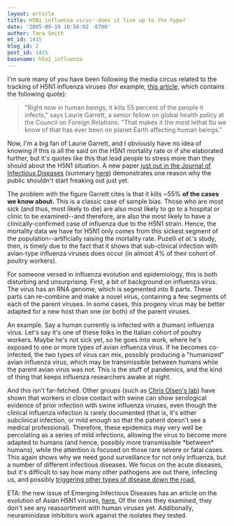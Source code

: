 ```yaml
---
layout: article
title: H5N1 influenza virus--does it live up to the hype?
date: '2005-09-19 10:58:02 -0700'
author: Tara Smith
mt_id: 1415
blog_id: 2
post_id: 1415
basename: h5n1_influenza
---
```

<img src="http://www.spacedaily.com/images/birds-flu-virus-bg.jpg" alt="" style="float:left;" /> I'm sure many of you have been following the media circus related to the tracking of H5N1 influenza viruses (for example, [this article,](http://abcnews.go.com/Primetime/Investigation/story?id=1130392&amp;page=1) which contains the following quote): 

> "Right now in human beings, it kills 55 percent of the people it infects," says Laurie Garrett, a senior fellow on global health policy at the Council on Foreign Relations. "That makes it the most lethal flu we know of that has ever been on planet Earth affecting human beings."

Now, I'm a big fan of Laurie Garrett, and I obviously have no idea of knowing if this is all the said on the H5N1 mortality rate or if she elaborated further, but it's quotes like this that lead people to stress more than they should about the H5N1 situation.  A new paper [just out in the Journal of Infectious Diseases](http://www.journals.uchicago.edu/JID/journal/issues/v192n8/34097/34097.web.pdf) (summary [here](http://www.cidrap.umn.edu/cidrap/content/influenza/avianflu/news/sep1305lpai.html)) demonstrates one reason why the public shouldn't start freaking out just yet.  

The problem with the figure Garrett cites is that it kills ~55% **of the cases we know about.**  This is a classic case of sample bias.  Those who are most sick (and thus, most likely to die) are also most likely to go to a hospital or clinic to be examined--and therefore, are also the most likely to have a clinically-confirmed case of influenza due to the H5N1 strain.  Hence, the mortality data we have for H5N1 only comes from this sickest segment of the population--artificially raising the mortality rate.  Puzelli _et al.'s_ study, then, is timely due to the fact that it shows that sub-clinical infection with avian-type influenza viruses does occur (in almost 4% of their cohort of poultry workers).  

For someone versed in influenza evolution and epidemiology, this is both disturbing and unsurprising.  First, a bit of background on influenza virus.  The virus has an RNA genome, which is segmented into 8 parts.  These parts can re-combine and make a novel virus, containing a few segments of each of the parent viruses.  In some cases, this progeny virus may be better adapted for a new host than one (or both) of the parent viruses.

An example.  Say a human currently is infected with a (human) influenza virus.  Let's say it's one of these folks in the Italian cohort of poultry workers.  Maybe he's not sick yet, so he goes into work, where he's exposed to one or more types of avian influenza virus.  If he becomes co-infected, the two types of virus can mix, possibly producing a "humanized" avian influenza virus, which may be transmissible between humans while the parent avian virus was not. This is the stuff of pandemics, and the kind of thing that keeps influenza researchers awake at night.  

And this isn't far-fetched.  Other groups (such as [Chris Olsen's lab](http://www.vetmed.wisc.edu/people/olsenc)) have shown that workers in close contact with swine can show serological evidence of prior infection with swine influenza viruses, even though the clinical influenza infection is rarely documented (that is, it's either subclinical infection, or mild enough so that the patient doesn't see a medical professional).  Therefore, these epidemics may very well be percolating as a series of mild infections, allowing the virus to become more adapted to humans (and hence, possibly more transmissible \*between\* humans), while the attention is focused on those rare severe or fatal cases.  This again  shows why we need good surveillance for not only influenza, but a number of different infectious diseases.  We focus on the acute diseases, but it's difficult to say how many other pathogens are out there, infecting us, and possibly [triggering other types of disease down the road.](http://www.isteve.com/2000_Paul_Ewald_on_Germs_Genes_and_Diseases.htm)  

ETA: the new issue of Emerging Infectious Diseases has an article on the evolution of Asian H5N1 viruses, [here.](http://www.cdc.gov/ncidod/EID/vol11no10/pdfs/05-0644.pdf)  Of the ones they examined, they don't see any reassortment with human viruses yet.  Additionally, neuraminidase inhibitors work against the isolates they tested.
